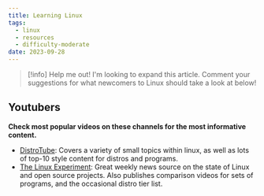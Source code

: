 ```yaml
---
title: Learning Linux
tags:
  - linux
  - resources
  - difficulty-moderate
date: 2023-09-28
---
```

> [!info] Help me out!
> I'm looking to expand this article. Comment your suggestions for what newcomers to Linux should take a look at below!

## Youtubers
**Check most popular videos on these channels for the most informative content.**

-  [DistroTube](https://www.youtube.com/@DistroTube/videos): Covers a variety of small topics within linux, as well as lots of top-10 style content for distros and programs.
-  [The Linux Experiment](https://www.youtube.com/@TheLinuxEXP/videos): Great weekly news source on the state of Linux and open source projects. Also publishes comparison videos for sets of programs, and the occasional distro tier list.